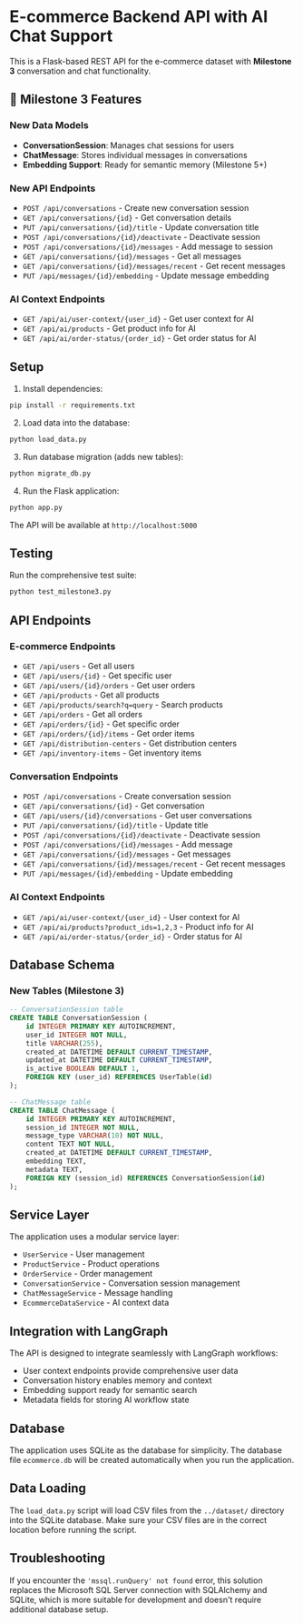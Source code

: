 # E-commerce Backend API with AI Chat Support

This is a Flask-based REST API for the e-commerce dataset with **Milestone 3** conversation and chat functionality.

## 🚀 Milestone 3 Features

### New Data Models
- **ConversationSession**: Manages chat sessions for users
- **ChatMessage**: Stores individual messages in conversations
- **Embedding Support**: Ready for semantic memory (Milestone 5+)

### New API Endpoints
- `POST /api/conversations` - Create new conversation session
- `GET /api/conversations/{id}` - Get conversation details
- `PUT /api/conversations/{id}/title` - Update conversation title
- `POST /api/conversations/{id}/deactivate` - Deactivate session
- `POST /api/conversations/{id}/messages` - Add message to session
- `GET /api/conversations/{id}/messages` - Get all messages
- `GET /api/conversations/{id}/messages/recent` - Get recent messages
- `PUT /api/messages/{id}/embedding` - Update message embedding

### AI Context Endpoints
- `GET /api/ai/user-context/{user_id}` - Get user context for AI
- `GET /api/ai/products` - Get product info for AI
- `GET /api/ai/order-status/{order_id}` - Get order status for AI

## Setup

1. Install dependencies:
```bash
pip install -r requirements.txt
```

2. Load data into the database:
```bash
python load_data.py
```

3. Run database migration (adds new tables):
```bash
python migrate_db.py
```

4. Run the Flask application:
```bash
python app.py
```

The API will be available at `http://localhost:5000`

## Testing

Run the comprehensive test suite:
```bash
python test_milestone3.py
```

## API Endpoints

### E-commerce Endpoints
- `GET /api/users` - Get all users
- `GET /api/users/{id}` - Get specific user
- `GET /api/users/{id}/orders` - Get user orders
- `GET /api/products` - Get all products
- `GET /api/products/search?q=query` - Search products
- `GET /api/orders` - Get all orders
- `GET /api/orders/{id}` - Get specific order
- `GET /api/orders/{id}/items` - Get order items
- `GET /api/distribution-centers` - Get distribution centers
- `GET /api/inventory-items` - Get inventory items

### Conversation Endpoints
- `POST /api/conversations` - Create conversation session
- `GET /api/conversations/{id}` - Get conversation
- `GET /api/users/{id}/conversations` - Get user conversations
- `PUT /api/conversations/{id}/title` - Update title
- `POST /api/conversations/{id}/deactivate` - Deactivate session
- `POST /api/conversations/{id}/messages` - Add message
- `GET /api/conversations/{id}/messages` - Get messages
- `GET /api/conversations/{id}/messages/recent` - Get recent messages
- `PUT /api/messages/{id}/embedding` - Update embedding

### AI Context Endpoints
- `GET /api/ai/user-context/{user_id}` - User context for AI
- `GET /api/ai/products?product_ids=1,2,3` - Product info for AI
- `GET /api/ai/order-status/{order_id}` - Order status for AI

## Database Schema

### New Tables (Milestone 3)
```sql
-- ConversationSession table
CREATE TABLE ConversationSession (
    id INTEGER PRIMARY KEY AUTOINCREMENT,
    user_id INTEGER NOT NULL,
    title VARCHAR(255),
    created_at DATETIME DEFAULT CURRENT_TIMESTAMP,
    updated_at DATETIME DEFAULT CURRENT_TIMESTAMP,
    is_active BOOLEAN DEFAULT 1,
    FOREIGN KEY (user_id) REFERENCES UserTable(id)
);

-- ChatMessage table
CREATE TABLE ChatMessage (
    id INTEGER PRIMARY KEY AUTOINCREMENT,
    session_id INTEGER NOT NULL,
    message_type VARCHAR(10) NOT NULL,
    content TEXT NOT NULL,
    created_at DATETIME DEFAULT CURRENT_TIMESTAMP,
    embedding TEXT,
    metadata TEXT,
    FOREIGN KEY (session_id) REFERENCES ConversationSession(id)
);
```

## Service Layer

The application uses a modular service layer:
- `UserService` - User management
- `ProductService` - Product operations
- `OrderService` - Order management
- `ConversationService` - Conversation session management
- `ChatMessageService` - Message handling
- `EcommerceDataService` - AI context data

## Integration with LangGraph

The API is designed to integrate seamlessly with LangGraph workflows:
- User context endpoints provide comprehensive user data
- Conversation history enables memory and context
- Embedding support ready for semantic search
- Metadata fields for storing AI workflow state

## Database

The application uses SQLite as the database for simplicity. The database file `ecommerce.db` will be created automatically when you run the application.

## Data Loading

The `load_data.py` script will load CSV files from the `../dataset/` directory into the SQLite database. Make sure your CSV files are in the correct location before running the script.

## Troubleshooting

If you encounter the `'mssql.runQuery' not found` error, this solution replaces the Microsoft SQL Server connection with SQLAlchemy and SQLite, which is more suitable for development and doesn't require additional database setup. 